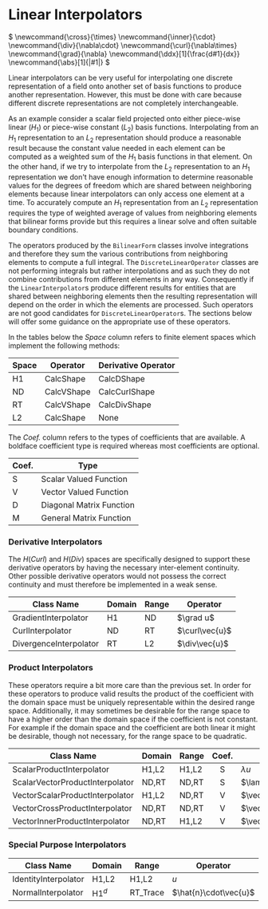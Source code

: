 # Linear Interpolators

$
\newcommand{\cross}{\times}
\newcommand{\inner}{\cdot}
\newcommand{\div}{\nabla\cdot}
\newcommand{\curl}{\nabla\times}
\newcommand{\grad}{\nabla}
\newcommand{\ddx}[1]{\frac\{d#1}\{dx}}
\newcommand{\abs}[1]{|#1|}
$

Linear interpolators can be very useful for interpolating one discrete
representation of a field onto another set of basis functions to
produce another representation.  However, this must be done with care
because different discrete representations are not completely
interchangeable.

As an example consider a scalar field projected onto either piece-wise
linear ($H_1$) or piece-wise constant ($L_2$) basis functions.
Interpolating from an $H_1$ representation to an $L_2$ representation
should produce a reasonable result because the constant value needed
in each element can be computed as a weighted sum of the $H_1$ basis
functions in that element.  On the other hand, if we try to
interpolate from the $L_2$ representation to an $H_1$ representation
we don't have enough information to determine reasonable values for
the degrees of freedom which are shared between neighboring elements
because linear interpolators can only access one element at a time.
To accurately compute an $H_1$ representation from an $L_2$
representation requires the type of weighted average of values from
neighboring elements that bilinear forms provide but this requires a
linear solve and often suitable boundary conditions.

The operators produced by the `BilinearForm` classes involve
integrations and therefore they sum the various contributions from
neighboring elements to compute a full integral.  The
`DiscreteLinearOperator` classes are not performing integrals but
rather interpolations and as such they do not combine contributions
from different elements in any way.  Consequently if the
`LinearInterpolator`s produce different results for entities that are
shared between neighboring elements then the resulting representation
will depend on the order in which the elements are processed.  Such
operators are not good candidates for `DiscreteLinearOperator`s.  The
sections below will offer some guidance on the appropriate use of these
operators.

In the tables below the *Space* column refers to finite element spaces which
implement the following methods:

| Space | Operator   | Derivative Operator |
|-------|------------|---------------------|
| H1    | CalcShape  | CalcDShape          |
| ND    | CalcVShape | CalcCurlShape       |
| RT    | CalcVShape | CalcDivShape        |
| L2    | CalcShape  | None                |

The *Coef.* column refers to the types of coefficients that are
available.  A boldface coefficient type is required whereas most
coefficients are optional.

| Coef. | Type                     |
|-------|--------------------------|
|   S   | Scalar Valued Function   |
|   V   | Vector Valued Function   |
|   D   | Diagonal Matrix Function |
|   M   | General Matrix Function  |

### Derivative Interpolators

The $H(Curl)$ and $H(Div)$ spaces are specifically designed to support
these derivative operators by having the necessary inter-element
continuity.  Other possible derivative operators would not possess the
correct continuity and must therefore be implemented in a weak sense.

| Class Name             | Domain | Range | Operator        |
|------------------------|--------|-------|-----------------|
| GradientInterpolator   |   H1   |  ND   | $\grad u$       |
| CurlInterpolator       |   ND   |  RT   | $\curl\vec\{u}$ |
| DivergenceInterpolator |   RT   |  L2   | $\div\vec\{u}$  |

### Product Interpolators

These operators require a bit more care than the previous set.  In
order for these operators to produce valid results the product of the
coefficient with the domain space must be uniquely representable
within the desired range space.  Additionally, it may sometimes be
desirable for the range space to have a higher order than the domain
space if the coefficient is not constant.  For example if the domain
space and the coefficient are both linear it might be desirable,
though not necessary, for the range space to be quadratic.

| Class Name                      | Domain | Range | Coef. | Operator          |
|---------------------------------|--------|-------|:-----:|-------------------|
| ScalarProductInterpolator       | H1,L2  | H1,L2 |   S   | $\lambda u$       |
| ScalarVectorProductInterpolator | ND,RT  | ND,RT |   S   | $\lambda\vec\{u}$ |
| VectorScalarProductInterpolator | H1,L2  | ND,RT |   V   | $\vec\{\lambda}u$ |
| VectorCrossProductInterpolator  | ND,RT  | ND,RT |   V   | $\vec\{\lambda}\times\vec\{u}$ |
| VectorInnerProductInterpolator  | ND,RT  | H1,L2 |   V   | $\vec\{\lambda}\cdot\vec\{u}$ |

### Special Purpose Interpolators

| Class Name           | Domain | Range    | Operator                |
|----------------------|--------|----------|-------------------------|
| IdentityInterpolator | H1,L2  | H1,L2    | $u$                     |
| NormalInterpolator   | H1$^d$ | RT_Trace | $\hat\{n}\cdot\vec\{u}$ |

<script type="text/x-mathjax-config">MathJax.Hub.Config({TeX: {equationNumbers: {autoNumber: "all"}}, tex2jax: {inlineMath: [['$','$']]}});</script>
<script type="text/javascript" src="https://cdnjs.cloudflare.com/ajax/libs/mathjax/2.7.2/MathJax.js?config=TeX-AMS_HTML"></script>
